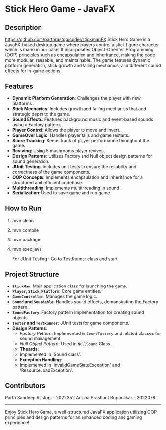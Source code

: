 # Stick Hero Game - JavaFX

## Description
https://github.com/parthrastogicoder/stickmanFX
Stick Hero Game is a JavaFX-based desktop game where players control a stick figure character which is mario in our case. It incorporates Object-Oriented Programming (OOP) principles such as encapsulation and inheritance, making the code more modular, reusable, and maintainable. The game features dynamic platform generation, stick growth and falling mechanics, and different sound effects for in-game actions.

## Features
- **Dynamic Platform Generation**: Challenges the player with new platforms .
- **Stick Mechanics**: Includes growth and falling mechanics that add strategic depth to the game.
- **Sound Effects**: Features background music and event-based sounds using a Factory pattern.
- **Player Control**: Allows the player to move and invert.
- **GameOver Logic**: Handles player falls and game restarts.
- **Score Tracking**: Keeps track of player performance throughout the game.
- **Reviving**: Using 5  mushrooms player revives.
- **Design Patterns**: Utilizes Factory and Null object design patterns for sound generation.
- **JUnit Testing**: Includes unit tests to ensure the reliability and correctness of the game components.
- **OOP Concepts**: Implements encapsulation and inheritance for a structured and efficient codebase.
- **Multithreading**: Implements multithreading in sound .
- **Serialization**: Used to save game and run game.

## How to Run
1. mvn clean
2. mvn compile
3. mvn package
4. mvn exec:java

   For JUnit Testing : Go to TestRunner class and start.

## Project Structure
- **`StickMan`**: Main application class for launching the game.
- **`Player`, `Stick`, `Platform`**: Core game entities.
- **`GameController`**: Manages the game logic.
- **`Sound` and `Soundable`**: Handles sound effects, demonstrating the Factory pattern.
- **`SoundFactory`**: Factory pattern implementation for creating sound objects.
- **`Tester` and `TestRunner`**: JUnit tests for game components.
- **Design Patterns**:
  - *Factory Pattern*: Implemented in `SoundFactory` and related classes for sound management.
  - *Null Object Pattern*: Used in `NullSound` Class .
  - **Theards**:
  - Implemented in 'Sound class'.
  - **Exception Handling**:
  - Implemented in 'InvalidGameStateException' and 'ResourceLoadException'.

## Contributors
Parth Sandeep Rastogi - 2022352
Anisha Prashant Bopardikar - 2022078




---

Enjoy Stick Hero Game, a well-structured JavaFX application utilizing OOP principles and design patterns for an enhanced coding and gaming experience!

